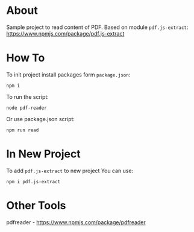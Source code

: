 # About

Sample project to read content of PDF.
Based on module `pdf.js-extract`:
https://www.npmjs.com/package/pdf.js-extract

# How To

To init project install packages form `package.json`:
```
npm i
```

To run the script:
```
node pdf-reader
```

Or use package.json script:
```
npm run read
```

# In New Project

To add `pdf.js-extract` to new project You can use:
```
npm i pdf.js-extract
```

# Other Tools

pdfreader - https://www.npmjs.com/package/pdfreader
